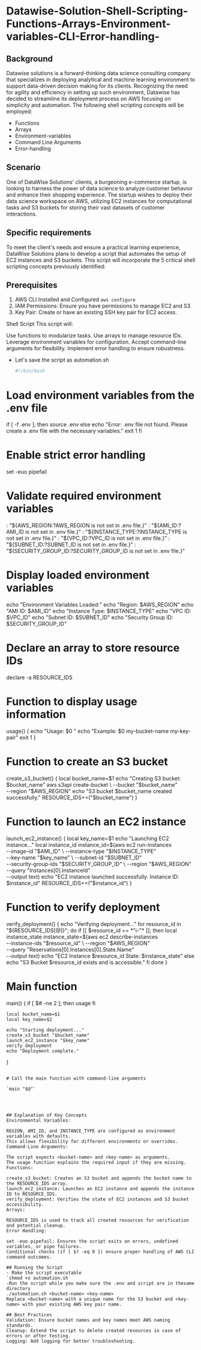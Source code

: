 # Datawise-Solution-Shell-Scripting-Functions-Arrays-Environment-variables-CLI-Error-handling-

## Background

Datawise solutions is a forward-thinking data science consulting company that specializes in deploying analytical and machine learning environment to support data-driven decision making for its clients.
Recognizing the need for agility and efficiency in setting up such environment, Datawise has decided to streamline its deployment process on AWS focusing on simplicity and automation.
The following shell scripting concepts will be employed:

- Functions
- Arrays
- Environment-variables
- Command Line Arguments
- Error-handling

## Scenario

One of DataWise Solutions' clients, a burgeoning e-commerce startup, is looking to harness the power of data science to analyze customer behavior and enhance their shopping experience. The startup wishes to deploy their data science workspace on AWS, utilizing EC2 instances for computational tasks and S3 buckets for storing their vast datasets of customer interactions.

## Specific requirements

To meet the client's needs and ensure a practical learning experience, DataWise Solutions plans to develop a script that automates the setup of EC2 instances and S3 buckets. This script will incorporate the 5 critical shell scripting concepts previously identified:

## Prerequisites

1. AWS CLI Installed and Configured
   `aws configure`
2. IAM Permissions: Ensure you have permissions to manage EC2 and S3
3. Key Pair: Create or have an existing SSH key pair for EC2 access.

Shell Script
This script will:

Use functions to modularize tasks.
Use arrays to manage resource IDs.
Leverage environment variables for configuration.
Accept command-line arguments for flexibility.
Implement error handling to ensure robustness.

- Let's save the script as automation.sh

  ```bash
  #!/bin/bash

# Load environment variables from the .env file

if [ -f .env ]; then
    source .env
else
    echo "Error: .env file not found. Please create a .env file with the necessary variables."
    exit 1
fi

# Enable strict error handling

set -euo pipefail

# Validate required environment variables

: "${AWS_REGION:?AWS_REGION is not set in .env file.}"
: "${AMI_ID:?AMI_ID is not set in .env file.}"
: "${INSTANCE_TYPE:?INSTANCE_TYPE is not set in .env file.}"
: "${VPC_ID:?VPC_ID is not set in .env file.}"
: "${SUBNET_ID:?SUBNET_ID is not set in .env file.}"
: "${SECURITY_GROUP_ID:?SECURITY_GROUP_ID is not set in .env file.}"

# Display loaded environment variables

echo "Environment Variables Loaded:"
echo "Region: $AWS_REGION"
echo "AMI ID: $AMI_ID"
echo "Instance Type: $INSTANCE_TYPE"
echo "VPC ID: $VPC_ID"
echo "Subnet ID: $SUBNET_ID"
echo "Security Group ID: $SECURITY_GROUP_ID"

# Declare an array to store resource IDs

declare -a RESOURCE_IDS

# Function to display usage information

usage() {
    echo "Usage: $0 <bucket-name> <key-name>"
    echo "Example: $0 my-bucket-name my-key-pair"
    exit 1
}

# Function to create an S3 bucket

create_s3_bucket() {
    local bucket_name=$1
    echo "Creating S3 bucket: $bucket_name"
    aws s3api create-bucket \
        --bucket "$bucket_name" \
        --region "$AWS_REGION"
    echo "S3 bucket $bucket_name created successfully."
    RESOURCE_IDS+=("$bucket_name")
}

# Function to launch an EC2 instance

launch_ec2_instance() {
    local key_name=$1
    echo "Launching EC2 instance..."
    local instance_id
    instance_id=$(aws ec2 run-instances \
        --image-id "$AMI_ID" \
        --instance-type "$INSTANCE_TYPE" \
        --key-name "$key_name" \
        --subnet-id "$SUBNET_ID" \
        --security-group-ids "$SECURITY_GROUP_ID" \
        --region "$AWS_REGION" \
        --query "Instances[0].InstanceId" \
        --output text)
    echo "EC2 instance launched successfully. Instance ID: $instance_id"
    RESOURCE_IDS+=("$instance_id")
}

# Function to verify deployment

verify_deployment() {
    echo "Verifying deployment..."
    for resource_id in "${RESOURCE_IDS[@]}"; do
        if [[ $resource_id == *"i-"* ]]; then
            local instance_state
            instance_state=$(aws ec2 describe-instances \
                --instance-ids "$resource_id" \
                --region "$AWS_REGION" \
                --query "Reservations[0].Instances[0].State.Name" \
                --output text)
            echo "EC2 Instance $resource_id State: $instance_state"
        else
            echo "S3 Bucket $resource_id exists and is accessible."
        fi
    done
}

# Main function

main() {
    if [ $# -ne 2 ]; then
        usage
    fi

    local bucket_name=$1
    local key_name=$2

    echo "Starting deployment..."
    create_s3_bucket "$bucket_name"
    launch_ec2_instance "$key_name"
    verify_deployment
    echo "Deployment complete."
}

 ```

# Call the main function with command-line arguments

`main "$@"`

 


## Explanation of Key Concepts
Environmental Variables:

REGION, AMI_ID, and INSTANCE_TYPE are configured as environment variables with defaults.
This allows flexibility for different environments or overrides.
Command-Line Arguments:

The script expects <bucket-name> and <key-name> as arguments.
The usage function explains the required input if they are missing.
Functions:

create_s3_bucket: Creates an S3 bucket and appends the bucket name to the RESOURCE_IDS array.
launch_ec2_instance: Launches an EC2 instance and appends the instance ID to RESOURCE_IDS.
verify_deployment: Verifies the state of EC2 instances and S3 bucket accessibility.
Arrays:

RESOURCE_IDS is used to track all created resources for verification and potential cleanup.
Error Handling:

set -euo pipefail: Ensures the script exits on errors, undefined variables, or pipe failures.
Conditional checks (if [ $? -eq 0 ]) ensure proper handling of AWS CLI command outcomes.

## Running the Script
- Make the script executable
`chmod +x automation.sh`
-Run the script while you make sure the .env and script are in thesame directory
./automation.sh <bucket-name> <key-name>
Replace <bucket-name> with a unique name for the S3 bucket and <key-name> with your existing AWS key pair name.

## Best Practices
Validation: Ensure bucket names and key names meet AWS naming standards.
Cleanup: Extend the script to delete created resources in case of errors or after testing.
Logging: Add logging for better troubleshooting.

